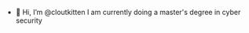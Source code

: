 - 👋 Hi, I’m @cloutkitten
I am currently doing a master's degree in cyber security

<!---
cloutkitten/cloutkitten is a ✨ special ✨ repository because its `README.md` (this file) appears on your GitHub profile.
You can click the Preview link to take a look at your changes.
--->
